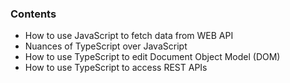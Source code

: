 ### Contents

* How to use JavaScript to fetch data from WEB API
* Nuances of TypeScript over JavaScript
* How to use TypeScript to edit Document Object Model (DOM)
* How to use TypeScript to access REST APIs
